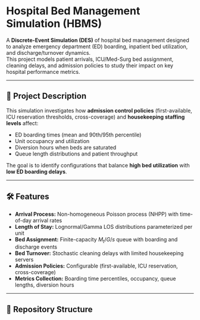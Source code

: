 # Hospital Bed Management Simulation (HBMS)

A **Discrete-Event Simulation (DES)** of hospital bed management designed to analyze emergency department (ED) boarding, inpatient bed utilization, and discharge/turnover dynamics.  
This project models patient arrivals, ICU/Med-Surg bed assignment, cleaning delays, and admission policies to study their impact on key hospital performance metrics.

---

## 📌 Project Description
This simulation investigates how **admission control policies** (first-available, ICU reservation thresholds, cross-coverage) and **housekeeping staffing levels** affect:
- ED boarding times (mean and 90th/95th percentile)
- Unit occupancy and utilization
- Diversion hours when beds are saturated
- Queue length distributions and patient throughput

The goal is to identify configurations that balance **high bed utilization** with **low ED boarding delays**.

---

## 🛠 Features
- **Arrival Process:** Non-homogeneous Poisson process (NHPP) with time-of-day arrival rates  
- **Length of Stay:** Lognormal/Gamma LOS distributions parameterized per unit  
- **Bed Assignment:** Finite-capacity $M_t/G/s$ queue with boarding and discharge events  
- **Bed Turnover:** Stochastic cleaning delays with limited housekeeping servers  
- **Admission Policies:** Configurable (first-available, ICU reservation, cross-coverage)  
- **Metrics Collection:** Boarding time percentiles, occupancy, queue lengths, diversion hours

---

## 📂 Repository Structure
